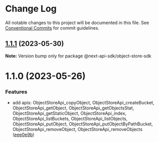 # Change Log

All notable changes to this project will be documented in this file.
See [Conventional Commits](https://conventionalcommits.org) for commit guidelines.

## [1.1.1](https://github.com/easyops-cn/next-api-sdk/compare/@next-api-sdk/object-store-sdk@1.1.0...@next-api-sdk/object-store-sdk@1.1.1) (2023-05-30)

**Note:** Version bump only for package @next-api-sdk/object-store-sdk

# 1.1.0 (2023-05-26)

### Features

- add apis: ObjectStoreApi_copyObject, ObjectStoreApi_createBucket, ObjectStoreApi_getObject, ObjectStoreApi_getObjectsStat, ObjectStoreApi_getStaticObject, ObjectStoreApi_index, ObjectStoreApi_listBuckets, ObjectStoreApi_listObjects, ObjectStoreApi_putObject, ObjectStoreApi_putObjectByPathBucket, ObjectStoreApi_removeObject, ObjectStoreApi_removeObjects ([eee0e9b](https://github.com/easyops-cn/next-api-sdk/commit/eee0e9b9c5c098deb79b5f730ea1a7d666a965ad))
